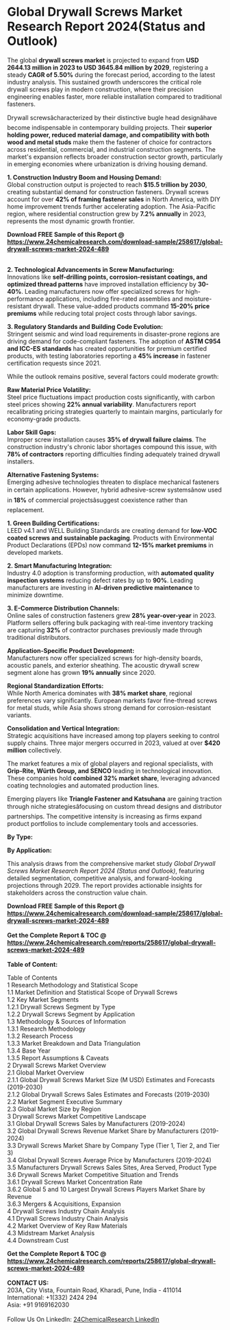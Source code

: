<h1>Global Drywall Screws Market Research Report 2024(Status and Outlook)</h1><p>The global <strong>drywall screws market</strong> is projected to expand from <strong>USD 2644.13 million in 2023 to USD 3645.84 million by 2029</strong>, registering a steady <strong>CAGR of 5.50%</strong> during the forecast period, according to the latest industry analysis. This sustained growth underscores the critical role drywall screws play in modern construction, where their precision engineering enables faster, more reliable installation compared to traditional fasteners.</p><p>Drywall screwsâcharacterized by their distinctive bugle head designâhave become indispensable in contemporary building projects. Their <strong>superior holding power, reduced material damage, and compatibility with both wood and metal studs</strong> make them the fastener of choice for contractors across residential, commercial, and industrial construction segments. The market's expansion reflects broader construction sector growth, particularly in emerging economies where urbanization is driving housing demand.</p><p><strong>1. Construction Industry Boom and Housing Demand:</strong><br>
Global construction output is projected to reach <strong>$15.5 trillion by 2030</strong>, creating substantial demand for construction fasteners. Drywall screws account for over <strong>42% of framing fastener sales</strong> in North America, with DIY home improvement trends further accelerating adoption. The Asia-Pacific region, where residential construction grew by <strong>7.2% annually</strong> in 2023, represents the most dynamic growth frontier.</p><div><b>Download FREE Sample of this Report @ 
            <a href="https://www.24chemicalresearch.com/download-sample/258617/global-drywall-screws-market-2024-489">
            https://www.24chemicalresearch.com/download-sample/258617/global-drywall-screws-market-2024-489</a></b></div><br><p><strong>2. Technological Advancements in Screw Manufacturing:</strong><br>
Innovations like <strong>self-drilling points, corrosion-resistant coatings, and optimized thread patterns</strong> have improved installation efficiency by <strong>30-40%</strong>. Leading manufacturers now offer specialized screws for high-performance applications, including fire-rated assemblies and moisture-resistant drywall. These value-added products command <strong>15-20% price premiums</strong> while reducing total project costs through labor savings.</p><p><strong>3. Regulatory Standards and Building Code Evolution:</strong><br>
Stringent seismic and wind load requirements in disaster-prone regions are driving demand for code-compliant fasteners. The adoption of <strong>ASTM C954 and ICC-ES standards</strong> has created opportunities for premium certified products, with testing laboratories reporting a <strong>45% increase</strong> in fastener certification requests since 2021.</p><p>While the outlook remains positive, several factors could moderate growth:</p><p><strong>Raw Material Price Volatility:</strong><br>
    Steel price fluctuations impact production costs significantly, with carbon steel prices showing <strong>22% annual variability</strong>. Manufacturers report recalibrating pricing strategies quarterly to maintain margins, particularly for economy-grade products.</p><p><strong>Labor Skill Gaps:</strong><br>
    Improper screw installation causes <strong>35% of drywall failure claims</strong>. The construction industry's chronic labor shortages compound this issue, with <strong>78% of contractors</strong> reporting difficulties finding adequately trained drywall installers.</p><p><strong>Alternative Fastening Systems:</strong><br>
    Emerging adhesive technologies threaten to displace mechanical fasteners in certain applications. However, hybrid adhesive-screw systemsânow used in <strong>18%</strong> of commercial projectsâsuggest coexistence rather than replacement.</p><p><strong>1. Green Building Certifications:</strong><br>
LEED v4.1 and WELL Building Standards are creating demand for <strong>low-VOC coated screws and sustainable packaging</strong>. Products with Environmental Product Declarations (EPDs) now command <strong>12-15% market premiums</strong> in developed markets.</p><p><strong>2. Smart Manufacturing Integration:</strong><br>
Industry 4.0 adoption is transforming production, with <strong>automated quality inspection systems</strong> reducing defect rates by up to <strong>90%</strong>. Leading manufacturers are investing in <strong>AI-driven predictive maintenance</strong> to minimize downtime.</p><p><strong>3. E-Commerce Distribution Channels:</strong><br>
Online sales of construction fasteners grew <strong>28% year-over-year</strong> in 2023. Platform sellers offering bulk packaging with real-time inventory tracking are capturing <strong>32%</strong> of contractor purchases previously made through traditional distributors.</p><p><strong>Application-Specific Product Development:</strong><br>
    Manufacturers now offer specialized screws for high-density boards, acoustic panels, and exterior sheathing. The acoustic drywall screw segment alone has grown <strong>19% annually</strong> since 2020.</p><p><strong>Regional Standardization Efforts:</strong><br>
    While North America dominates with <strong>38% market share</strong>, regional preferences vary significantly. European markets favor fine-thread screws for metal studs, while Asia shows strong demand for corrosion-resistant variants.</p><p><strong>Consolidation and Vertical Integration:</strong><br>
    Strategic acquisitions have increased among top players seeking to control supply chains. Three major mergers occurred in 2023, valued at over <strong>$420 million</strong> collectively.</p><p>The market features a mix of global players and regional specialists, with <strong>Grip-Rite, Würth Group, and SENCO</strong> leading in technological innovation. These companies hold <strong>combined 32% market share</strong>, leveraging advanced coating technologies and automated production lines.</p><p>Emerging players like <strong>Triangle Fastener and Katsuhana</strong> are gaining traction through niche strategiesâfocusing on custom thread designs and distributor partnerships. The competitive intensity is increasing as firms expand product portfolios to include complementary tools and accessories.</p><p><strong>By Type:</strong></p><p><strong>By Application:</strong></p><p>This analysis draws from the comprehensive market study <em>Global Drywall Screws Market Research Report 2024 (Status and Outlook)</em>, featuring detailed segmentation, competitive analysis, and forward-looking projections through 2029. The report provides actionable insights for stakeholders across the construction value chain.</p><div><b>Download FREE Sample of this Report @ 
            <a href="https://www.24chemicalresearch.com/download-sample/258617/global-drywall-screws-market-2024-489">
            https://www.24chemicalresearch.com/download-sample/258617/global-drywall-screws-market-2024-489</a></b></div><br><div><b>Get the Complete Report & TOC @ 
            <a href="https://www.24chemicalresearch.com/reports/258617/global-drywall-screws-market-2024-489">
            https://www.24chemicalresearch.com/reports/258617/global-drywall-screws-market-2024-489</a></b></div><br>
            <b>Table of Content:</b><p>Table of Contents<br />
1 Research Methodology and Statistical Scope<br />
1.1 Market Definition and Statistical Scope of Drywall Screws<br />
1.2 Key Market Segments<br />
1.2.1 Drywall Screws Segment by Type<br />
1.2.2 Drywall Screws Segment by Application<br />
1.3 Methodology & Sources of Information<br />
1.3.1 Research Methodology<br />
1.3.2 Research Process<br />
1.3.3 Market Breakdown and Data Triangulation<br />
1.3.4 Base Year<br />
1.3.5 Report Assumptions & Caveats<br />
2 Drywall Screws Market Overview<br />
2.1 Global Market Overview<br />
2.1.1 Global Drywall Screws Market Size (M USD) Estimates and Forecasts (2019-2030)<br />
2.1.2 Global Drywall Screws Sales Estimates and Forecasts (2019-2030)<br />
2.2 Market Segment Executive Summary<br />
2.3 Global Market Size by Region<br />
3 Drywall Screws Market Competitive Landscape<br />
3.1 Global Drywall Screws Sales by Manufacturers (2019-2024)<br />
3.2 Global Drywall Screws Revenue Market Share by Manufacturers (2019-2024)<br />
3.3 Drywall Screws Market Share by Company Type (Tier 1, Tier 2, and Tier 3)<br />
3.4 Global Drywall Screws Average Price by Manufacturers (2019-2024)<br />
3.5 Manufacturers Drywall Screws Sales Sites, Area Served, Product Type<br />
3.6 Drywall Screws Market Competitive Situation and Trends<br />
3.6.1 Drywall Screws Market Concentration Rate<br />
3.6.2 Global 5 and 10 Largest Drywall Screws Players Market Share by Revenue<br />
3.6.3 Mergers & Acquisitions, Expansion<br />
4 Drywall Screws Industry Chain Analysis<br />
4.1 Drywall Screws Industry Chain Analysis<br />
4.2 Market Overview of Key Raw Materials<br />
4.3 Midstream Market Analysis<br />
4.4 Downstream Cust</p><div><b>Get the Complete Report & TOC @ 
            <a href="https://www.24chemicalresearch.com/reports/258617/global-drywall-screws-market-2024-489">
            https://www.24chemicalresearch.com/reports/258617/global-drywall-screws-market-2024-489</a></b></div><br><b>CONTACT US:</b><br>
            203A, City Vista, Fountain Road, Kharadi, Pune, India - 411014<br>
            International: +1(332) 2424 294<br>
            Asia: +91 9169162030 <br><br>
            Follow Us On LinkedIn: <a href="https://www.linkedin.com/company/24chemicalresearch/">24ChemicalResearch LinkedIn</a>